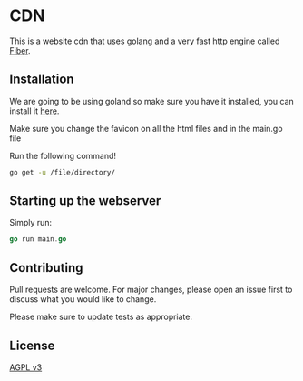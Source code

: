 # CDN

This is a website cdn that uses golang and a very fast http engine called [Fiber](https://github.com/gofiber/fiber). 

## Installation

We are going to be using goland so make sure you have it installed, you can install it [here](https://golang.org/).

Make sure you change the favicon on all the html files and in the main.go file 

Run the following command!
```bash
go get -u /file/directory/
```

## Starting up the webserver

Simply run:
```go
go run main.go
```

## Contributing
Pull requests are welcome. For major changes, please open an issue first to discuss what you would like to change.

Please make sure to update tests as appropriate.

## License
[AGPL v3](https://choosealicense.com/licenses/agpl-3.0/)